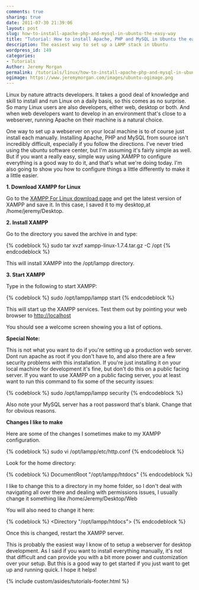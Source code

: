 ```yaml
---
comments: true
sharing: true
date: 2011-07-30 21:39:06
layout: post
slug: how-to-install-apache-php-and-mysql-in-ubuntu-the-easy-way
title: "Tutorial: How to install Apache, PHP and MySQL in Ubuntu the easy way"
description: The easiest way to set up a LAMP stack in Ubuntu
wordpress_id: 149
categories:
- Tutorials
Author: Jeremy Morgan
permalink: /tutorials/linux/how-to-install-apache-php-and-mysql-in-ubuntu-the-easy-way/
ogimage: https://www.jeremymorgan.com/images/ubuntu-ogimage.png
---
```


Linux by nature attracts developers. It takes a good deal of knowledge and skill to install and run Linux on a daily basis, so this comes as no surprise. So many Linux users are also developers, either web, desktop or both. And when web developers want to develop in an environment that's close to a webserver, running Apache on their machine is a natural choice.

One way to set up a webserver on your local machine is to of course just install each manually. Installing Apache, PHP and MySQL from source isn't incredibly difficult, especially if you follow the directions. I've never tried using the ubuntu software center, but I'm assuming it's fairly simple as well. But if you want a really easy, simple way using XAMPP to configure everything is a good way to do it, and that's what we're doing today. I'm also going to show you how to configure things a little differently to make it a little easier.

**1. Download XAMPP for Linux**

Go to the [XAMPP For Linux download page](http://www.apachefriends.org/en/xampp-linux.html) and get the latest version of XAMPP and save it. In this case, I saved it to my desktop,at /home/jeremy/Desktop.

**2. Install XAMPP**

Go to the directory you saved the archive in and type:

{% codeblock %}
sudo tar xvzf xampp-linux-1.7.4.tar.gz -C /opt
{% endcodeblock %}

This will install XAMPP into the /opt/lampp directory.

**3. Start XAMPP**

Type in the following to start XAMPP:

{% codeblock %}
sudo /opt/lampp/lampp start
{% endcodeblock %}

This will start up the XAMPP services. Test them out by pointing your web browser to [http://localhost](http://localhost)

You should see a welcome screen showing you a list of options.

**Special Note:**

This is not what you want to do if you're setting up a production web server. Dont run apache as root if you don't have to, and also there are a few security problems with this installation. If you're just installing it on your local machine for development it's fine, but don't do this on a public facing server. If you want to use XAMPP on a public facing server, you at least want to run this command to fix some of the security issues:

{% codeblock %}
sudo /opt/lampp/lampp security
{% endcodeblock %}

Also note your MySQL server has a root password that's blank. Change that for obvious reasons.

**Changes I like to make**

Here are some of the changes I sometimes make to my XAMPP configuration.

{% codeblock %}
sudo vi /opt/lampp/etc/http.conf
{% endcodeblock %}

Look for the home directory:

{% codeblock %}
DocumentRoot "/opt/lampp/htdocs"
{% endcodeblock %}

I like to change this to a directory in my home folder, so I don't deal with navigating all over there and dealing with permissions issues, I usually change it something like /home/Jeremy/Desktop/Web

You will also need to change it here:

{% codeblock %}
<Directory "/opt/lampp/htdocs">
{% endcodeblock %}

Once this is changed, restart the XAMPP server.

This is probably the easiest way I know of to setup a webserver for desktop development. As I said if you want to install everything manually, it's not that difficult and can provide you with a bit more power and customization over your setup. But this is a good way to get started if you just want to get up and running quick. I hope it helps!

{% include custom/asides/tutorials-footer.html %}
